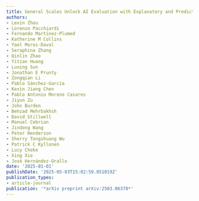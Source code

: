 ```yaml
---
title: General Scales Unlock AI Evaluation with Explanatory and Predictive Power
authors:
- Lexin Zhou
- Lorenzo Pacchiardi
- Fernando Martı́nez-Plumed
- Katherine M Collins
- Yael Moros-Daval
- Seraphina Zhang
- Qinlin Zhao
- Yitian Huang
- Luning Sun
- Jonathan E Prunty
- Zongqian Li
- Pablo Sánchez-García
- Kexin Jiang Chen
- Pablo Antonio Moreno Casares
- Jiyun Zu
- John Burden
- Behzad Mehrbakhsh
- David Stillwell
- Manuel Cebrian
- Jindong Wang
- Peter Henderson
- Sherry Tongshuang Wu
- Patrick C Kyllonen
- Lucy Cheke
- Xing Xie
- José Hernández-Orallo
date: '2025-01-01'
publishDate: '2025-05-03T15:02:59.851019Z'
publication_types:
- article-journal
publication: '*arXiv preprint arXiv:2503.06378*'
---
```

